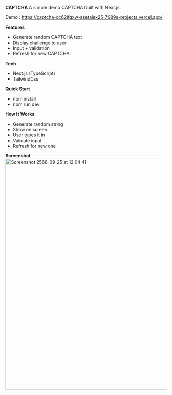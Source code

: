 **CAPTCHA**
A simple demo CAPTCHA built with Next.js.

Demo : https://captcha-oc62lfqxw-asetalex25-7989s-projects.vercel.app/

**Features**
- Generate random CAPTCHA text
- Display challenge to user
- Input + validation
- Refresh for new CAPTCHA

**Tech**
- Next.js (TypeScript)
- TailwindCss

**Quick Start**
- npm install
- npm run dev

**How It Works**
- Generate random string
- Show on screen
- User types it in
- Validate input
- Refresh for new one

**Screenshot**
<img width="1161" height="721" alt="Screenshot 2568-09-25 at 12 04 41" src="https://github.com/user-attachments/assets/e12d51c9-ce7d-4193-9325-0bb757415d88" />
